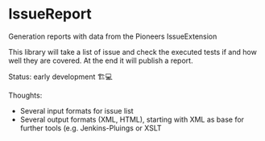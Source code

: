 # IssueReport
Generation reports with data from the Pioneers IssueExtension

This library will take a list of issue and check the executed tests if and how well they are covered.
At the end it will publish a report. 


Status: early development 🏗💻

Thoughts:
* Several input formats for issue list
* Several output formats (XML, HTML), starting with XML as base for further tools (e.g. Jenkins-Pluings or XSLT
